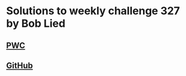 # Solutions to weekly challenge 327 by Bob Lied

## [PWC](https://perlweeklychallenge.org/blog/perl-weekly-challenge-327/)
## [GitHub](https://github.com/boblied/perlweeklychallenge-club/tree/master/challenge-327/bob-lied)
